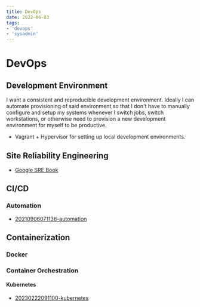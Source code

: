 ```yaml
---
title: DevOps
date: 2022-06-03
tags:
- 'devops'
- 'sysadmin'
---
```


# DevOps

## Development Environment

I want a consistent and reproducible development environment. Ideally I can automate provisioning of said environment so that I don't have to manually configure and setup my systems whenever I switch jobs, switch workstations, or otherwise need to provision a new development environment for myself to be productive.


* Vagrant + Hypervisor for setting up local development environments.

## Site Reliability Engineering

* [Google SRE Book](https://sre.google/sre-book/table-of-contents/)

## CI/CD

### Automation

* [20210906071136-automation](20210906071136-automation.md)


## Containerization

### Docker

### Container Orchestration

#### Kubernetes

* [20230222091100-kubernetes](20230222091100-kubernetes.md)